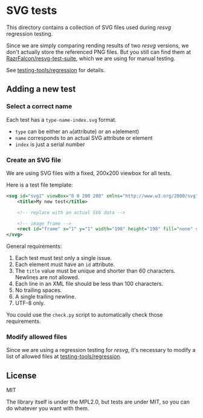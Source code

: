 # SVG tests

This directory contains a collection of SVG files used during *resvg* regression testing.

Since we are simply comparing rending results of two *resvg* versions,
we don't actually store the referenced PNG files. But you still can find them at
[RazrFalcon/resvg-test-suite](https://github.com/RazrFalcon/resvg-test-suite), which we are using for manual testing.

See [testing-tools/regression](../testing-tools/regression/README.md) for details.

## Adding a new test

### Select a correct name

Each test has a `type-name-index.svg` format.

- `type` can be either an `a`(attribute) or an `e`(element)
- `name` corresponds to an actual SVG attribute or element
- `index` is just a serial number

### Create an SVG file

We are using SVG files with a fixed, 200x200 viewbox for all tests.

Here is a test file template:

```xml
<svg id="svg1" viewBox="0 0 200 200" xmlns="http://www.w3.org/2000/svg">
    <title>My new test</title>

    <!-- replace with an actual SVG data -->

    <!-- image frame -->
    <rect id="frame" x="1" y="1" width="198" height="198" fill="none" stroke="black"/>
</svg>

```

General requirements:

1. Each test must test only a single issue.
1. Each element must have an `id` attribute.
1. The `title` value must be unique and shorter than 60 characters.<br/>
   Newlines are not allowed.
1. Each line in an XML file should be less than 100 characters.
1. No trailing spaces.
1. A single trailing newline.
1. UTF-8 only.

You could use the `check.py` script to automatically check those requirements.

### Modify allowed files

Since we are using a regression testing for *resvg*, it's necessary to modify
a list of allowed files at [testing-tools/regression](../testing-tools/regression/README.md).

## License

MIT

The library itself is under the MPL2.0, but tests are under MIT,
so you can do whatever you want with them.
